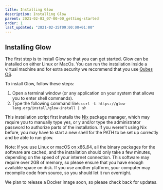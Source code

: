 ```yaml
---
title: Installing Glow
description: Installing Glow
parent: 2021-02-03_07-00-00_getting-started
order: 1
last_updated: "2021-02-25T09:00:00+01:00"
---
```

## Installing Glow

The first step is to install Glow so that you can get started. Glow can be installed on either Linux or MacOs.  You can run the installation inside a virtual machine and for extra security we recommend that you use [Qubes OS](https://www.qubes-os.org/).

To install Glow, follow these steps:
1. Open a terminal window (or any application on your system that allows you to enter shell commands).
2. Type the following command line:
`curl -L https://glow-lang.org/install/glow-install | sh`

This installation script first installs the [Nix](https://nixos.org/) package manager, which may require you to manually type yes, or y and/or type the administrator password to authorize parts of the installation. If you weren’t using Nix before, you may have to start a new shell for the PATH to be set up correctly and be able to run glow.

Note: If you use Linux or macOS on x86_64, all the binary packages for the software are cached, and the installation should only take a few minutes, depending on the speed of your internet connection. This software may require over 2GB of memory, so please ensure that you have enough available space on disk. If you use another platform, your computer may recompile code from source, so you should let it run overnight.

We plan to release a Docker image soon, so please check back for updates. 
